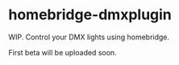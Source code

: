 # homebridge-dmxplugin

WIP. Control your DMX lights using homebridge.

First beta will be uploaded soon.
